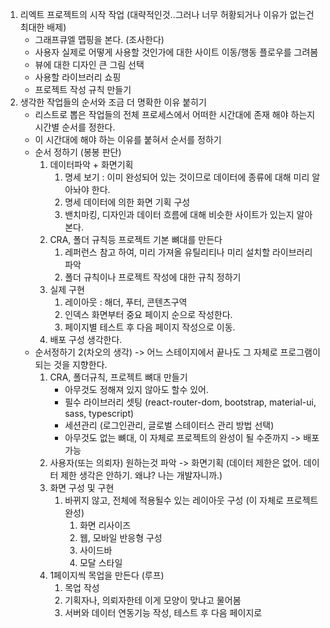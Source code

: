 1. 리엑트 프로젝트의 시작 작업 (대략적인것..그러나 너무 허황되거나 이유가 없는건 최대한 배제)
    - 그래프큐엘 맵핑을 본다. (조사한다)
    - 사용자 실제로 어떻게 사용할 것인가에 대한 사이트 이동/행동 플로우를 그려봄
    - 뷰에 대한 디자인 큰 그림 선택
    - 사용할 라이브러리 쇼핑
    - 프로젝트 작성 규칙 만들기
2. 생각한 작업들의 순서와 조금 더 명확한 이유 붙히기
    - 리스트로 뽑은 작업들의 전체 프로세스에서 어떠한 시간대에 존재 해야 하는지 시간별 순서를 정한다.
    - 이 시간대에 해야 하는 이유를 붙혀서 순서를 정하기
    - 순서 정하기 (봉봉 판단)
        1. 데이터파악 + 화면기획
            1. 명세 보기 : 이미 완성되어 있는 것이므로 데이터에 종류에 대해 미리 알아놔야 한다.
            2. 명세 데이터에 의한 화면 기획 구성
            3. 밴치마킹, 디자인과 데이터 흐름에 대해 비슷한 사이트가 있는지 알아본다.
        2. CRA, 폴더 규칙등 프로젝트 기본 뼈대를 만든다
            1. 레퍼런스 참고 하여, 미리 가져올 유틸리티나 미리 설치할 라이브러리 파악
            2. 폴더 규칙이나 프로젝트 작성에 대한 규칙 정하기
        3. 실제 구현
            1. 레이아웃 : 해더, 푸터, 콘텐츠구역
            2. 인덱스 화면부터 중요 페이지 순으로 작성한다.
            3. 페이지별 테스트 후 다음 페이지 작성으로 이동.
        4. 배포 구성 생각한다.
    - 순서정하기 2(차오의 생각) -> 어느 스테이지에서 끝나도 그 자체로 프로그램이 되는 것을 지향한다.
        1. CRA, 폴더규칙, 프로젝트 뼈대 만들기
            - 아무것도 정해져 있지 않아도 할수 있어.
            - 필수 라이브러리 셋팅 (react-router-dom, bootstrap, material-ui, sass, typescript)
            - 세션관리 (로그인관리, 글로벌 스테이터스 관리 방법 선택)
            - 아무것도 없는 뼈대, 이 자체로 프로젝트의 완성이 될 수준까지 -> 배포 가능
        2. 사용자(또는 의뢰자) 원하는것 파악 -> 화면기획 (데이터 제한은 없어. 데이터 제한 생각은 안하기. 왜냐? 나는 개발자니까.)
        3. 화면 구성 및 구현
            1. 바뀌지 않고, 전체에 적용될수 있는 레이아웃 구성 (이 자체로 프로젝트 완성)
                1. 화면 리사이즈
                2. 웹, 모바일 반응형 구성
                3. 사이드바
                4. 모달 스타일
        4. 1페이지씩 목업을 만든다 (루프)
            1. 목업 작성
            2. 기획자나, 의뢰자한테 이게 모양이 맞냐고 물어봄
            3. 서버와 데이터 연동기능 작성, 테스트 후 다음 페이지로

